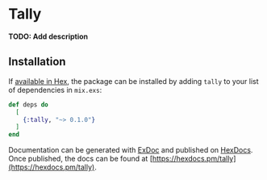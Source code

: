 # Tally

**TODO: Add description**

## Installation

If [available in Hex](https://hex.pm/docs/publish), the package can be installed
by adding `tally` to your list of dependencies in `mix.exs`:

```elixir
def deps do
  [
    {:tally, "~> 0.1.0"}
  ]
end
```

Documentation can be generated with [ExDoc](https://github.com/elixir-lang/ex_doc)
and published on [HexDocs](https://hexdocs.pm). Once published, the docs can
be found at [https://hexdocs.pm/tally](https://hexdocs.pm/tally).

